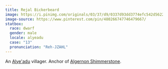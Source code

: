 ```yaml
---
title: Rejal Bickerbeard
image: https://i.pinimg.com/originals/03/37/d9/0337d93dd3774efc542d5622501ee48d.jpg
image-source: https://www.pinterest.com/pin/480266747746479667/
statbox:
  race: dwarf
  gender: male
  locale: alyeadu
  case: "13"
  pronunciation: "Reh-JZAHL"
---
```


An [Alye'adu](../locales/alyeadu) villager. Anchor of [Algernon Shimmerstone](algernon-shimmerstone).
